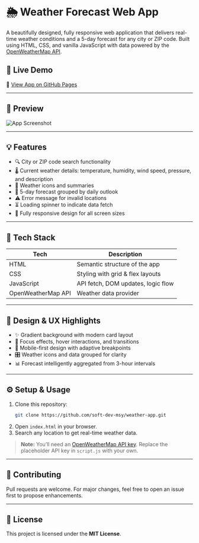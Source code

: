 # 🌦️ Weather Forecast Web App

A beautifully designed, fully responsive web application that delivers real-time weather conditions and a 5-day forecast for any city or ZIP code. Built using HTML, CSS, and vanilla JavaScript with data powered by the [OpenWeatherMap API](https://openweathermap.org/api).

## 🚀 Live Demo

🔗 [View App on GitHub Pages](https://soft-dev-msy.github.io/weather-app)

---

## 📸 Preview

![App Screenshot](https://via.placeholder.com/800x400?text=Weather+Forecast+App+Preview)

---

## 💡 Features

- 🔍 City or ZIP code search functionality
- 🌡️ Current weather details: temperature, humidity, wind speed, pressure, and description
- 🧭 Weather icons and summaries
- 🔮 5-day forecast grouped by daily outlook
- ⚠️ Error message for invalid locations
- ⏳ Loading spinner to indicate data fetch
- 📱 Fully responsive design for all screen sizes

---

## 🧰 Tech Stack

| Tech              | Description                        |
|-------------------|------------------------------------|
| HTML              | Semantic structure of the app      |
| CSS               | Styling with grid & flex layouts   |
| JavaScript        | API fetch, DOM updates, logic flow |
| OpenWeatherMap API| Weather data provider              |

---

## 🎨 Design & UX Highlights

- ✨ Gradient background with modern card layout
- 🎯 Focus effects, hover interactions, and transitions
- 📱 Mobile-first design with adaptive breakpoints
- 🎛️ Weather icons and data grouped for clarity
- 📊 Forecast intelligently aggregated from 3-hour intervals

---

## ⚙️ Setup & Usage

1. Clone this repository:
   ```bash
   git clone https://github.com/soft-dev-msy/weather-app.git
   ```
2. Open `index.html` in your browser.
3. Search any location to get real-time weather data.

> **Note:** You’ll need an [OpenWeatherMap API key](https://openweathermap.org/appid). Replace the placeholder API key in `script.js` with your own.

---

## 🤝 Contributing

Pull requests are welcome. For major changes, feel free to open an issue first to propose enhancements.

---

## 📄 License

This project is licensed under the **MIT License**.
